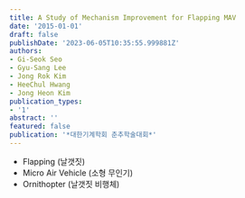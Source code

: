 ```yaml
---
title: A Study of Mechanism Improvement for Flapping MAV
date: '2015-01-01'
draft: false
publishDate: '2023-06-05T10:35:55.999881Z'
authors:
- Gi-Seok Seo
- Gyu-Sang Lee
- Jong Rok Kim
- HeeChul Hwang
- Jong Heon Kim
publication_types:
- '1'
abstract: ''
featured: false
publication: '*대한기계학회 춘추학술대회*'
---
```


- Flapping (날갯짓)
- Micro Air Vehicle (소형 무인기)
- Ornithopter (날갯짓 비행체)
